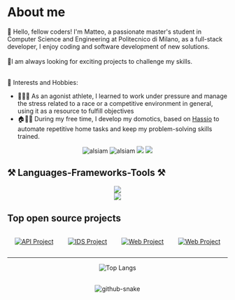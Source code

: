 <!-- About Section -->
# About me
👋 Hello, fellow coders! I'm Matteo, a passionate master's student in Computer Science and Engineering at Politecnico di Milano, as a full-stack developer, I enjoy coding and software development of new solutions. <br> <br>
🚀I am always looking for exciting projects to challenge my skills. <br> <br>

🌟 Interests and Hobbies:
 * 🏃‍♂️‍➡️ As an agonist athlete, I learned to work under pressure and manage the stress related to a race or a competitive environment in general, using it as a resource to fulfill objectives
 * 🏠🧑‍💻 During my free time, I develop my domotics, based on [Hassio](https://github.com/home-assistant/core) to automate repetitive home tasks and keep my problem-solving skills trained.
 
<p align="center">
 <!--<a href="https://alsiam.com" target="blank">
  <img src="https://img.shields.io/badge/Website-DC143C?style=for-the-badge&logo=medium&logoColor=white" alt="alsiam" />
 </a>
 <a href="https://twitter.com/alsiam_dev" target="_blank">
  <img src="https://img.shields.io/badge/Twitter-1DA1F2?style=for-the-badge&logo=twitter&logoColor=white" />
 </a>-->
 <a href="https://t.me/matteobriscini" target="_blank"style="text-decoration: none !important">
  <img src="https://img.shields.io/badge/Telegram-0084C8?style=flate&logo=Telegram&logoColor=white" alt="alsiam" />
 </a> 
 <a href="https://www.instagram.com/matteobriscini/" target="_blank"style="text-decoration: none !important">
  <img src="https://img.shields.io/badge/Instagram-CF2972?style=flate&logo=instagram&logoColor=white" alt="alsiam" />
 </a> 
  <a href="mailto:matteo.briscini@mail.polimi.it"style="text-decoration: none !important">
    <img src="https://img.shields.io/badge/Gmail-E34033?style=flat&logo=gmail&logoColor=white" />
  </a>
  </a> 
  <a href="https://www.linkedin.com/in/matteo-briscini-ab2b99328/"style="text-decoration: none !important">
    <img src="https://img.shields.io/badge/linkedin-0073AF?style=flat&logo=linkedin&logoColor=white" />
  </a>
</p>

## ⚒️ Languages-Frameworks-Tools ⚒️

<div align="center">
    <img src="https://skillicons.dev/icons?i=html,css,vscode,github,git,sketchup,idea,unity" /> <br>
    <img src="https://skillicons.dev/icons?i=python,c,cs,java,mysql,javascript,maven,aws" /><br>
</div>

## Top open source projects
<div align="center" style="display:flex; justify-content: space-around;">


[![API Project](https://github-readme-stats.vercel.app/api/pin/?username=MatteoBriscini&repo=data-strucutres-and-algorithms-final-project&border_color=292D3E&bg_color=292D3E&title_color=C9D1D9&text_color=8B949E&icon_color=7F3FBF)](https://github.com/MatteoBriscini/data-strucutres-and-algorithms-final-project)

[![IDS Project](https://github-readme-stats.vercel.app/api/pin/?username=MatteoBriscini&repo=Software-engineering-final-project&border_color=292D3E&bg_color=292D3E&title_color=C9D1D9&text_color=8B949E&icon_color=7F3FBF)](https://github.com/MatteoBriscini/Software-engineering-final-project)

[![Web Project](https://github-readme-stats.vercel.app/api/pin/?username=MatteoBriscini&repo=WEB-TECHNOLOGIES-final-project&border_color=292D3E&bg_color=292D3E&title_color=C9D1D9&text_color=8B949E&icon_color=7F3FBF)](https://github.com/MatteoBriscini/WEB-TECHNOLOGIES-final-project)

[![Web Project](https://github-readme-stats.vercel.app/api/pin/?username=MatteoBriscini&repo=Challenge_Computer_Security&border_color=292D3E&bg_color=292D3E&title_color=C9D1D9&text_color=8B949E&icon_color=7F3FBF)](https://github.com/MatteoBriscini/Challenge_Computer_Security)
</div>



<hr/>
<div align="center">

![Top Langs](https://github-readme-stats.vercel.app/api/top-langs/?username=MatteoBriscini&theme=tokyonight&layout=donut&border_color=292D3E&bg_color=292D3E&title_color=C9D1D9&text_color=8B949E&icon_color=7F3FBF)

</div>



<br>



<div align="center">
<picture>
  <source media="(prefers-color-scheme: dark)" srcset="https://raw.githubusercontent.com/MatteoBriscini/MatteoBriscini/output/github-contribution-grid-snake-dark.svg" />
  <source media="(prefers-color-scheme: light)" srcset="https://raw.githubusercontent.com/MatteoBriscini/MatteoBriscini/output/github-contribution-grid-snake.svg" />
  <img alt="github-snake" src="github-snake.svg" />
</picture>
</div>
